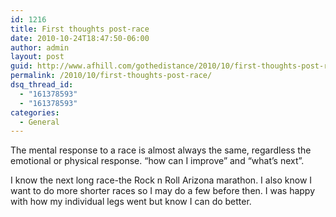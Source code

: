 ```yaml
---
id: 1216
title: First thoughts post-race
date: 2010-10-24T18:47:50-06:00
author: admin
layout: post
guid: http://www.afhill.com/gothedistance/2010/10/first-thoughts-post-race/
permalink: /2010/10/first-thoughts-post-race/
dsq_thread_id:
  - "161378593"
  - "161378593"
categories:
  - General
---
```

The mental response to a race is almost always the same, regardless the emotional or physical response. &#8220;how can I improve&#8221; and &#8220;what&#8217;s next&#8221;. 

I know the next long race-the Rock n Roll Arizona marathon. I also know I want to do more shorter races so I may do a few before then. I was happy with how my individual legs went but know I can do better.